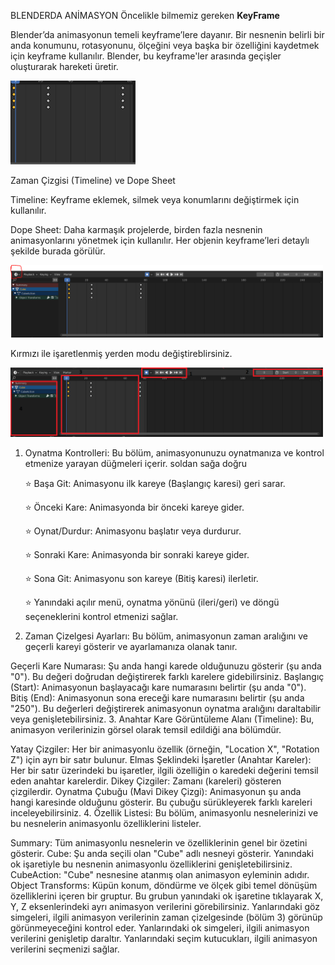 BLENDERDA ANİMASYON
Öncelikle bilmemiz gereken **KeyFrame**

Blender’da animasyonun temeli keyframe’lere dayanır. Bir nesnenin belirli bir anda konumunu, rotasyonunu, ölçeğini veya başka bir özelliğini kaydetmek için keyframe kullanılır. Blender, bu keyframe'ler arasında geçişler oluşturarak hareketi üretir.

 <img src="./assets/Keyframe.PNG" alt="alt yazı" width="200">

Zaman Çizgisi (Timeline) ve Dope Sheet

Timeline:  Keyframe eklemek, silmek veya konumlarını değiştirmek için kullanılır.

Dope Sheet: Daha karmaşık projelerde, birden fazla nesnenin animasyonlarını yönetmek için kullanılır. Her objenin keyframe’leri detaylı şekilde burada görülür.

 <img src="./assets/TimeLine.PNG" alt="alt yazı" width="500">

Kırmızı ile işaretlenmiş yerden modu değiştireblirsiniz.

 <img src="./assets/menu.png" alt="alt yazı" width="500">



1. Oynatma Kontrolleri: Bu bölüm, animasyonunuzu oynatmanıza ve kontrol etmenize yarayan düğmeleri içerir.
soldan sağa doğru 

     ⭐ Başa Git: Animasyonu ilk kareye (Başlangıç karesi) geri sarar.
 
     ⭐ Önceki Kare: Animasyonda bir önceki kareye gider.

     ⭐ Oynat/Durdur: Animasyonu başlatır veya durdurur.

     ⭐ Sonraki Kare: Animasyonda bir sonraki kareye gider.

     ⭐ Sona Git: Animasyonu son kareye (Bitiş karesi) ilerletir.

     ⭐ Yanındaki açılır menü, oynatma yönünü (ileri/geri) ve döngü seçeneklerini kontrol etmenizi sağlar.

2. Zaman Çizelgesi Ayarları: Bu bölüm, animasyonun zaman aralığını ve geçerli kareyi gösterir ve ayarlamanıza olanak tanır.

Geçerli Kare Numarası: Şu anda hangi karede olduğunuzu gösterir (şu anda "0"). Bu değeri doğrudan değiştirerek farklı karelere gidebilirsiniz.
Başlangıç (Start): Animasyonun başlayacağı kare numarasını belirtir (şu anda "0").
Bitiş (End): Animasyonun sona ereceği kare numarasını belirtir (şu anda "250"). Bu değerleri değiştirerek animasyonun oynatma aralığını daraltabilir veya genişletebilirsiniz.
3. Anahtar Kare Görüntüleme Alanı (Timeline): Bu, animasyon verilerinizin görsel olarak temsil edildiği ana bölümdür.

Yatay Çizgiler: Her bir animasyonlu özellik (örneğin, "Location X", "Rotation Z") için ayrı bir satır bulunur.
Elmas Şeklindeki İşaretler (Anahtar Kareler): Her bir satır üzerindeki bu işaretler, ilgili özelliğin o karedeki değerini temsil eden anahtar karelerdir.
Dikey Çizgiler: Zamanı (kareleri) gösteren çizgilerdir.
Oynatma Çubuğu (Mavi Dikey Çizgi): Animasyonun şu anda hangi karesinde olduğunu gösterir. Bu çubuğu sürükleyerek farklı kareleri inceleyebilirsiniz.
4. Özellik Listesi: Bu bölüm, animasyonlu nesnelerinizi ve bu nesnelerin animasyonlu özelliklerini listeler.

Summary: Tüm animasyonlu nesnelerin ve özelliklerinin genel bir özetini gösterir.
Cube: Şu anda seçili olan "Cube" adlı nesneyi gösterir. Yanındaki ok işaretiyle bu nesnenin animasyonlu özelliklerini genişletebilirsiniz.
CubeAction: "Cube" nesnesine atanmış olan animasyon eyleminin adıdır.
Object Transforms: Küpün konum, döndürme ve ölçek gibi temel dönüşüm özelliklerini içeren bir gruptur. Bu grubun yanındaki ok işaretine tıklayarak X, Y, Z eksenlerindeki ayrı animasyon verilerini görebilirsiniz.
Yanlarındaki göz simgeleri, ilgili animasyon verilerinin zaman çizelgesinde (bölüm 3) görünüp görünmeyeceğini kontrol eder.
Yanlarındaki ok simgeleri, ilgili animasyon verilerini genişletip daraltır.
Yanlarındaki seçim kutucukları, ilgili animasyon verilerini seçmenizi sağlar.